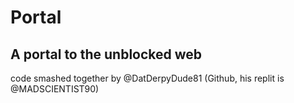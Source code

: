 # Portal
## A portal to the unblocked web
code smashed together by @DatDerpyDude81 (Github, his replit is @MADSCIENTIST90)
